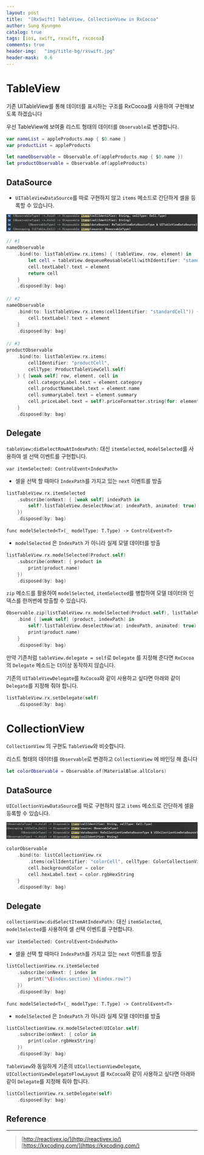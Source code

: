 ```yaml
---
layout: post
title:  "[RxSwift] TableView, CollectionView in RxCocoa"
author: Sung Kyungmo
catalog: true
tags: [ios, swift, rxswift, rxcocoa]
comments: true
header-img:   "img/title-bg/rxswift.jpg"
header-mask:  0.6
---
```


# TableView

기존 UITableView를 통해 데이터를 표시하는 구조를 RxCocoa를 사용하여 구현해보도록 하겠습니다 

우선 TableView에 보여줄 리스트 형태의 데이터를 `Observable`로 변경합니다.

```swift
var nameList = appleProducts.map { $0.name }
var productList = appleProducts
```
```swift
let nameObservable = Observable.of(appleProducts.map { $0.name })
let productObservable = Observable.of(appleProducts)
```

## DataSource

- `UITableViewDataSource`를 따로 구현하지 않고 `items` 메소드로 간단하게 셀을 등록할 수 있습니다.

![/img/rxcocoa-tableview-collectionview/tableview-items.png](/img/rxcocoa-tableview-collectionview/tableview-items.png)

```swift
// #1
nameObservable
    .bind(to: listTableView.rx.items) { (tableView, row, element) in
        let cell = tableView.dequeueReusableCell(withIdentifier: "standardCell")!
        cell.textLabel?.text = element
        return cell
    }
    .disposed(by: bag)

// #2
nameObservable
    .bind(to: listTableView.rx.items(cellIdentifier: "standardCell")) { row, element, cell in
        cell.textLabel?.text = element
    }
    .disposed(by: bag)

// #3
productObservable
    .bind(to: listTableView.rx.items(
        cellIdentifier: "productCell",
        cellType: ProductTableViewCell.self)
    ) { [weak self] row, element, cell in
        cell.categoryLabel.text = element.category
        cell.productNameLabel.text = element.name
        cell.summaryLabel.text = element.summary
        cell.priceLabel.text = self?.priceFormatter.string(for: element.price)
    }
    .disposed(by: bag)
```

## Delegate

`tableView:didSelectRowAtIndexPath:` 대신 `itemSelected`, `modelSelected`를 사용하여 셀 선택 이벤트를 구현합니다.

`var itemSelected: ControlEvent<IndexPath>`

- 셀을 선택 할 때마다 `IndexPath`를 가지고 있는 `next` 이벤트를 방출

```swift
listTableView.rx.itemSelected
    .subscribe(onNext: { [weak self] indexPath in
        self?.listTableView.deselectRow(at: indexPath, animated: true)
    })
    .disposed(by: bag)
```
`func modelSelected<T>(_ modelType: T.Type) -> ControlEvent<T>`

- `modelSelected` 은 `IndexPath` 가 아니라 실제 모델 데이터를 방출

```swift
listTableView.rx.modelSelected(Product.self)
    .subscribe(onNext: { product in
        print(product.name)
    })
    .disposed(by: bag)
```
`zip` 메소드를 활용하여 `modelSelected`, `itemSelected`를 병합하여 모델 데이터와 인덱스를 한꺼번에 방출할 수 있습니다.

```swift
Observable.zip(listTableView.rx.modelSelected(Product.self), listTableView.rx.itemSelected)
    .bind { [weak self] (product, indexPath) in
        self?.listTableView.deselectRow(at: indexPath, animated: true)
        print(product.name)
    }
    .disposed(by: bag)
```

만약 기존처럼 `tableView.delegate = self`로  `Delegate` 를 지정해 준다면 `RxCocoa`의 `Delegate` 메소드는 더이상 동작하지 않습니다.

기존의 `UITableViewDelegate`를 `RxCocoa`와 같이 사용하고 싶다면 아래와 같이 `Delegate`를 지정해 줘야 합니다.

```swift
listTableView.rx.setDelegate(self)
    .disposed(by: bag)
```

# CollectionView

`CollectionView` 의 구현도 `TableView`와 비슷합니다.

리스트 형태의 데이터를 `Observable`로 변경하고 `CollectionView` 에 바인딩 해 줍니다

```swift
let colorObservable = Observable.of(MaterialBlue.allColors)
```

## DataSource

`UICollectionViewDataSource`를 따로 구현하지 않고 `items` 메소드로 간단하게 셀을 등록할 수 있습니다.

![/img/rxcocoa-tableview-collectionview/collectionview-items.png](/img/rxcocoa-tableview-collectionview/collectionview-items.png)

```swift
colorObservable
    .bind(to: listCollectionView.rx
        .items(cellIdentifier: "colorCell", cellType: ColorCollectionViewCell.self)) { index, color, cell in
        cell.backgroundColor = color
        cell.hexLabel.text = color.rgbHexString
    }
    .disposed(by: bag)
```

## Delegate

`collectionView:didSelectItemAtIndexPath:` 대신 `itemSelected`, `modelSelected`를 사용하여 셀 선택 이벤트를 구현합니다.

`var itemSelected: ControlEvent<IndexPath>`

- 셀을 선택 할 때마다 `IndexPath`를 가지고 있는 `next` 이벤트를 방출

```swift
listCollectionView.rx.itemSelected
    .subscribe(onNext: { index in
        print("\(index.section) \(index.row)")
    })
    .disposed(by: bag)
```

`func modelSelected<T>(_ modelType: T.Type) -> ControlEvent<T>`

- `modelSelected` 은 `IndexPath` 가 아니라 실제 모델 데이터를 방출

```swift
listCollectionView.rx.modelSelected(UIColor.self)
    .subscribe(onNext: { color in
        print(color.rgbHexString)
    })
    .disposed(by: bag)
```

`TableView`와 동일하게 기존의 `UICollectionViewDelegate`, `UICollectionViewDelegateFlowLayout` 를 `RxCocoa`와 같이 사용하고 싶다면 아래와 같이 `Delegate`를 지정해 줘야 합니다.

```swift
listCollectionView.rx.setDelegate(self)
    .disposed(by: bag)
```

## Reference
--- 
> [http://reactivex.io/](http://reactivex.io/)  
> [https://kxcoding.com/](https://kxcoding.com/)  

